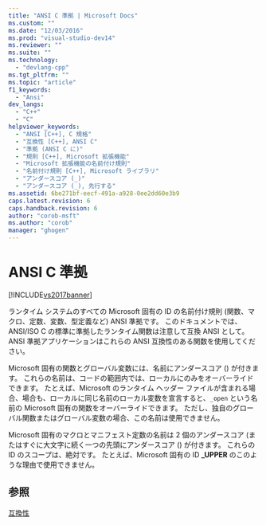 ```yaml
---
title: "ANSI C 準拠 | Microsoft Docs"
ms.custom: ""
ms.date: "12/03/2016"
ms.prod: "visual-studio-dev14"
ms.reviewer: ""
ms.suite: ""
ms.technology: 
  - "devlang-cpp"
ms.tgt_pltfrm: ""
ms.topic: "article"
f1_keywords: 
  - "Ansi"
dev_langs: 
  - "C++"
  - "C"
helpviewer_keywords: 
  - "ANSI [C++], C 規格"
  - "互換性 [C++], ANSI C"
  - "準拠 (ANSI C に)"
  - "規則 [C++], Microsoft 拡張機能"
  - "Microsoft 拡張機能の名前付け規則"
  - "名前付け規則 [C++], Microsoft ライブラリ"
  - "アンダースコア (_)"
  - "アンダースコア (_), 先行する"
ms.assetid: 6be271bf-eecf-491a-a928-0ee2dd60e3b9
caps.latest.revision: 6
caps.handback.revision: 6
author: "corob-msft"
ms.author: "corob"
manager: "ghogen"
---
```

# ANSI C 準拠
[!INCLUDE[vs2017banner](../assembler/inline/includes/vs2017banner.md)]

ランタイム システムのすべての Microsoft 固有の ID の名前付け規則 \(関数、マクロ、定数、変数、型定義など\) ANSI 準拠です。  このドキュメントでは、ANSI\/ISO C の標準に準拠したランタイム関数は注意して互換 ANSI として。  ANSI 準拠アプリケーションはこれらの ANSI 互換性のある関数を使用してください。  
  
 Microsoft 固有の関数とグローバル変数には、名前にアンダースコア \(\) が付きます。  これらの名前は、コードの範囲内では、ローカルにのみをオーバーライドできます。  たとえば、Microsoft のランタイム ヘッダー ファイルが含まれる場合、場合も、ローカルに同じ名前のローカル変数を宣言すると、`_open` という名前の Microsoft 固有の関数をオーバーライドできます。  ただし、独自のグローバル関数またはグローバル変数の場合、この名前は使用できません。  
  
 Microsoft 固有のマクロとマニフェスト定数の名前は 2 個のアンダースコア \(またはすぐに大文字に続く一つの先頭にアンダースコア \(\) が付きます。  これらの ID のスコープは、絶対です。  たとえば、Microsoft 固有の ID **\_UPPER** のこのような理由で使用できません。  
  
## 参照  
 [互換性](../c-runtime-library/compatibility.md)